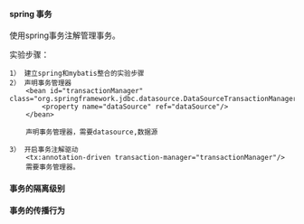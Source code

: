 #### spring 事务

使用spring事务注解管理事务。


实验步骤：

    1） 建立spring和mybatis整合的实验步骤
    2） 声明事务管理器
        <bean id="transactionManager" class="org.springframework.jdbc.datasource.DataSourceTransactionManager">
            <property name="dataSource" ref="dataSource"/>
        </bean>
        
        声明事务管理器，需要datasource,数据源
        
    3） 开启事务注解驱动
        <tx:annotation-driven transaction-manager="transactionManager"/>
        需要事务管理器。



#### 事务的隔离级别



#### 事务的传播行为



